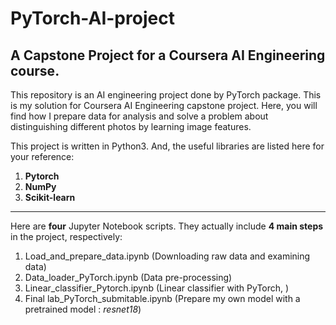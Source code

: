 # PyTorch-AI-project
## A Capstone Project for a Coursera AI Engineering course.
This repository is an AI engineering project done by PyTorch package. This is my solution for Coursera AI Engineering capstone project. Here, you will find how I prepare data for analysis and solve a problem about distinguishing different photos by learning image features.

This project is written in Python3. And, the useful libraries are listed here for your reference:
1. **Pytorch**
2. **NumPy**
3. **Scikit-learn**
********************
Here are __four__ Jupyter Notebook scripts. They actually include **4 main steps** in the project, respectively:
1. Load_and_prepare_data.ipynb (Downloading raw data and examining data)
2. Data_loader_PyTorch.ipynb   (Data pre-processing)
3. Linear_classifier_Pytorch.ipynb (Linear classifier with PyTorch, )
4. Final lab_PyTorch_submitable.ipynb (Prepare my own model with a pretrained model : *resnet18*)
